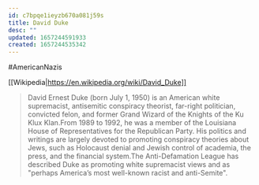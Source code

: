 ```yaml
---
id: c7bpqe1ieyzb670a081j59s
title: David Duke
desc: ""
updated: 1657244591933
created: 1657244535342
---
```


#AmericanNazis

[[Wikipedia|https://en.wikipedia.org/wiki/David_Duke]]

> David Ernest Duke (born July 1, 1950) is an American white supremacist, antisemitic conspiracy theorist, far-right politician, convicted felon, and former Grand Wizard of the Knights of the Ku Klux Klan.From 1989 to 1992, he was a member of the Louisiana House of Representatives for the Republican Party. His politics and writings are largely devoted to promoting conspiracy theories about Jews, such as Holocaust denial and Jewish control of academia, the press, and the financial system.The Anti-Defamation League has described Duke as promoting white supremacist views and as "perhaps America’s most well-known racist and anti-Semite".
